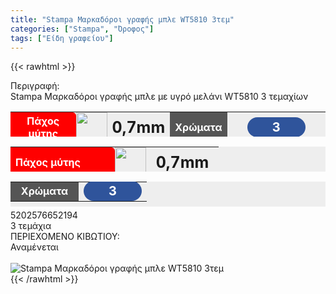 ```yaml
---
title: "Stampa Μαρκαδόροι γραφής μπλε WT5810 3τεμ"
categories: ["Stampa", "Όροφος"]
tags: ["Είδη γραφείου"]
---
```

{{< rawhtml >}}

<div class="sload666"><div class="product"><div id="sistatika">Περιγραφή:</div><div class="alltext">Stampa Μαρκαδόροι γραφής μπλε με υγρό μελάνι WT5810 3 τεμαχίων</div><div class="miti"><table style="border-collapse:collapse;width:100%;height:40px;margin-left:auto;margin-right:auto;background:#eee" border="0" cellpadding="10px"><tbody><tr><td style="text-align:center;width:25.848%;background-color:red;border-radius:0 6px 6px 0"><span style="color:#fff"><strong>Πάχος μύτης</strong></span></td><td style="width:6% text-align: left;vertical-align:middle;padding:0" scope="row"><img class="svam sp0" style="width:50px" src="/media/icons/miti.svg" alt="" width="64" height="50"></td><td style="width:2%;text-align:center"><strong><span style="font-size:25px">0,7mm</span></strong></td><td style="width:16.5073%;background-color:#555;text-align:center"><span style="color:#fff"><strong>Χρώματα</strong></span></td><td style="width:38%;text-align:center"><span style="color:#fff;font-size:20px;padding:0"><strong><span style="background-color:#2f549b;padding:4px 40px;border-radius:50px">3</span></strong></span></td></tr></tbody></table></div><div class="miti2"><table style="margin-bottom:5px;border-collapse:collapse;width:100%;height:40px;margin-left:auto;margin-right:auto;background:#eee" border="0" cellpadding="10px"><tbody><tr><td style="width:50%;background-color:red;border-radius:0 6px 6px 0"><span style="color:#fff"><strong>Πάχος μύτης</strong></span></td><td style="width:15%;padding:0;text-align:left;vertical-align:middle" scope="row"><img class="svam sp0" style="width:50px" src="/media/icons/miti.svg" alt="" width="64" height="50"></td><td style="width:35%;text-align:center"><strong><span style="font-size:25px">0,7mm</span></strong></td></tr></tbody></table><table style="margin-bottom:5px;border-collapse:collapse;width:100%;height:40px;margin-left:auto;margin-right:auto;background:#eee" border="0" cellpadding="10px"><tbody><tr><td style="width:50%;background-color:#555;text-align:center"><span style="color:#fff"><strong>Χρώματα</strong></span></td><td style="width:50%;text-align:center"><span style="color:#fff;font-size:20px;padding:0"><strong><span style="background-color:#2f549b;padding:4px 40px;border-radius:50px">3</span></strong></span></td></tr></tbody></table></div><div class="keno"></div><div id="barcode"><div id="barimage1"></div><span id="bartext">5202576652194</span></div><div id="varos"><div id="temimg"></div><span id="varostext">3 τεμάχια</span></div><div id="kivotio">ΠΕΡΙΕΧΟΜΕΝΟ ΚΙΒΩΤΙΟΥ:<br>Αναμένεται</div><br><div class="pimg"><img alt="Stampa Μαρκαδόροι γραφής μπλε WT5810 3τεμ" title="Stampa Μαρκαδόροι γραφής μπλε WT5810 3τεμ" src="/media/images/stampa-markadoroi-grafhs-mple-wt5810-3tem.jpg"></div></div></div>
{{< /rawhtml >}}


